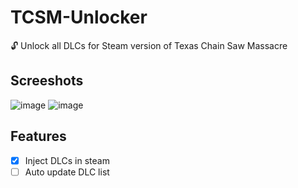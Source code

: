 # TCSM-Unlocker
🔓 Unlock all DLCs for Steam version of Texas Chain Saw Massacre

## Screeshots
![image](https://github.com/0xsharkboy/TCSM-Unlocker/assets/58356637/27cbde1e-d1b9-431b-a6f3-b0df011e8517)
![image](https://github.com/0xsharkboy/TCSM-Unlocker/assets/58356637/9ced1bfb-710c-4d6e-977f-f3553babf6ed)

## Features
 - [x] Inject DLCs in steam
 - [ ] Auto update DLC list
